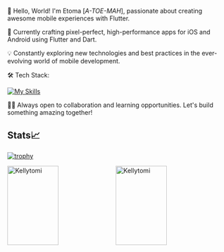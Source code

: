 👋 Hello, World! I'm Etoma [*A-TOE-MAH*], passionate about creating awesome mobile experiences with Flutter.

📱 Currently crafting pixel-perfect, high-performance apps for iOS and Android using Flutter and Dart.

💡 Constantly exploring new technologies and best practices in the ever-evolving world of mobile development.

🛠️ Tech Stack:

  [![My Skills](https://skillicons.dev/icons?i=flutter,dart,html,css,typescript,nextjs,docker,fastapi,javascript,git,firebase,supabase,figma,ps,ai&theme=dark)](https://skillicons.dev)

👨‍💻 Always open to collaboration and learning opportunities. Let's build something amazing together!

## Stats📈 
[![trophy](https://github-profile-trophy.vercel.app/?username=kellytomi&theme=onedark)](https://github.com/ryo-ma/github-profile-trophy)

<div align="left">

<img width="48%" height="180px" src="https://github-readme-stats.vercel.app/api/top-langs?username=Kellytomi&show_icons=true&theme=dracula&title_color=ff8000&text_color=ffffff&bg_color=6a6a6a&locale=en&layout=compact&hide_border=true" alt="Kellytomi" /> 

<img width="48%" height="180px" src="https://github-readme-stats.vercel.app/api?username=Kellytomi&show_icons=true&theme=dracula&title_color=ff8000&text_color=ffffff&bg_color=6a6a6a&locale=en&hide_border=true" alt="Kellytomi" /> 

</div>


